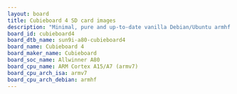 ```yaml
---
layout: board
title: Cubieboard 4 SD card images
description: "Minimal, pure and up-to-date vanilla Debian/Ubuntu armhf SD card images for Cubieboard 4 by Cubieboard, SoC: Allwinner A80, CPU ISA: armv7"
board_id: cubieboard4
board_dtb_name: sun9i-a80-cubieboard4
board_name: Cubieboard 4
board_maker_name: Cubieboard
board_soc_name: Allwinner A80
board_cpu_name: ARM Cortex A15/A7 (armv7)
board_cpu_arch_isa: armv7
board_cpu_arch_debian: armhf
---
```

